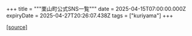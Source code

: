 +++
title = """栗山町公式SNS一覧"""
date = 2025-04-15T07:00:00.000Z
expiryDate = 2025-04-27T20:26:07.438Z
tags = ["kuriyama"]
+++


[[source]](https://www.town.kuriyama.hokkaido.jp/soshiki/28/8954.html)
